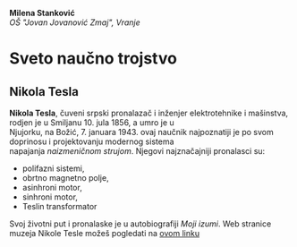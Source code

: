 **Milena Stanković** \
*OŠ "Jovan Jovanović Zmaj", Vranje*
# Sveto naučno trojstvo 
## Nikola Tesla 
**Nikola Tesla**, čuveni srpski pronalazač i inženjer elektrotehnike i mašinstva, rodjen je u Smiljanu 10. jula 1856, a umro je u   
Njujorku, na Božić, 7. januara 1943. ovaj naučnik najpoznatiji je po svom doprinosu i projektovanju modernog sistema \
napajanja *naizmeničnom strujom*. Njegovi najznačajniji pronalasci su:  

* polifazni sistemi,
* obrtno magnetno polje,
* asinhroni motor,
* sinhroni motor,
* Teslin transformator

    
Svoj životni put i pronalaske je u autobiografiji _Moji izumi_. Web stranice muzeja Nikole Tesle možeš pogledati na [ovom linku](https://sr.wikipedia.org/sr-ec/%D0%9D%D0%B8%D0%BA%D0%BE%D0%BB%D0%B0_%D0%A2%D0%B5%D1%81%D0%BB%D0%B0)
